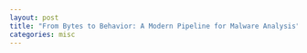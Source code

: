 ```yaml
---
layout: post
title: "From Bytes to Behavior: A Modern Pipeline for Malware Analysis"
categories: misc
---
```

